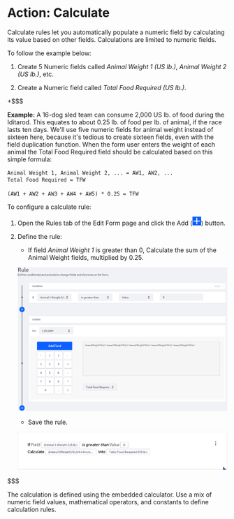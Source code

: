 # Action: Calculate [](id=action-calculate)

Calculate rules let you automatically populate a numeric field by calculating
its value based on other fields. Calculations are limited to numeric fields.

To follow the example below:

1.  Create 5 Numeric fields called *Animal Weight 1 (US lb.)*, *Animal Weight 2
    (US lb.)*, etc.

2.  Create a Numeric field called *Total Food Required (US lb.)*.

+$$$

**Example:** A 16-dog sled team can consume 2,000 US lb. of food during the
Iditarod. This equates to about 0.25 lb. of food per lb. of animal, if the race
lasts ten days. We'll use five numeric fields for animal weight instead of
sixteen here, because it's tedious to create sixteen fields, even with the field
duplication function. When the form user enters the weight of each animal the
Total Food Required field should be calculated based on this simple formula:

    Animal Weight 1, Animal Weight 2, ... = AW1, AW2, ...
    Total Food Required = TFW

    (AW1 + AW2 + AW3 + AW4 + AW5) * 0.25 = TFW

To configure a calculate rule:

1. Open the Rules tab of the Edit Form page and click the Add
   (![Add](../../../images/icon-add.png)) button.

2. Define the rule:
    - If field *Animal Weight 1* is greater than 0, Calculate the sum of the
        Animal Weight fields, multiplied by 0.25.

    ![Figure 1: Build calculate actions with a handy calculator.](../../../images/forms-calculate-rule.png)

    - Save the rule.

    ![Figure 2: Once a rule is saved, it is displayed so that you can easily understand what it does.](../../../images/forms-calculate-rule2.png)

$$$

The calculation is defined using the embedded calculator. Use a mix of numeric
field values, mathematical operators, and constants to define calculation
rules.
